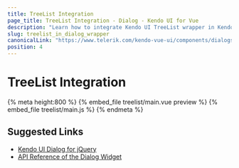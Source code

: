 ```yaml
---
title: TreeList Integration
page_title: TreeList Integration - Dialog - Kendo UI for Vue
description: "Learn how to integrate Kendo UI TreeList wrapper in Kendo UI Dialog wrapper for Vue."
slug: treelist_in_dialog_wrapper
canonicalLink: "https://www.telerik.com/kendo-vue-ui/components/dialogs/dialog/"
position: 4
---
```


<div><WrapperBanner link="/kendo-vue-ui/components/dialogs/dialog"></WrapperBanner></div>

# TreeList Integration

{% meta height:800 %}
{% embed_file treelist/main.vue preview %}
{% embed_file treelist/main.js %}
{% endmeta %}

## Suggested Links

* [Kendo UI Dialog for jQuery](https://docs.telerik.com/kendo-ui/controls/layout/dialog/overview)
* [API Reference of the Dialog Widget](https://docs.telerik.com/kendo-ui/api/javascript/ui/dialog)
